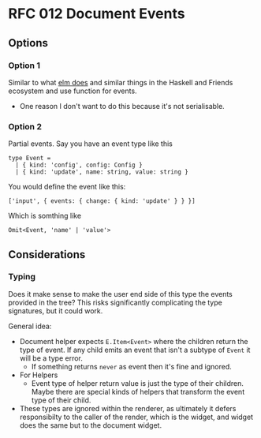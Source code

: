 # RFC 012 Document Events

## Options
### Option 1

Similar to what [elm does](https://guide.elm-lang.org/architecture/forms)
and similar things in the Haskell and Friends ecosystem and use
function for events.

- One reason I don't want to do this because it's not serialisable.

### Option 2

Partial events. Say you have an event type like this

```
type Event =
  | { kind: 'config', config: Config }
  | { kind: 'update', name: string, value: string }
```

You would define the event like this:

```
['input', { events: { change: { kind: 'update' } } }]
```

Which is somthing like

```
Omit<Event, 'name' | 'value'>
```

## Considerations

### Typing

Does it make sense to make the user end side of this type the events
provided in the tree? This risks significantly complicating the type
signatures, but it could work.

General idea:
- Document helper expects `E.Item<Event>` where the children
  return the type of event. If any child emits an event that
  isn't a subtype of `Event` it will be a type error.
  - If something returns `never` as event then it's fine and ignored.
- For Helpers
    - Event type of helper return value is just the type of their
      children. Maybe there are special kinds of helpers that transform
      the event type of their child.
- These types are ignored within the renderer, as ultimately it defers
  responsibilty to the caller of the render, which is the widget, and
  widget does the same but to the document widget.
